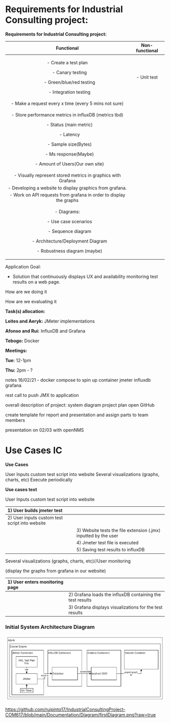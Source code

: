 # Requirements for Industrial Consulting project:

**Requirements for Industrial Consulting project:**



|**Functional**|**Non-functional**|
| :-: | :-: |
|<p>- Create a test plan</p><p>&emsp;- Canary testing</p><p>&emsp;- Green/blue/red testing</p><p>&emsp;- Integration testing</p>|- Unit test|
|- Make a request every x time (every 5 mins not sure)||
|<p>- Store performance metrics in influxDB (metrics tbd)</p><p>&emsp;- Status (main metric)</p><p>&emsp;- Latency</p><p>&emsp;- Sample size(Bytes)</p><p>&emsp;- Ms response(Maybe)</p><p>&emsp;- Amount of Users(Our own site)</p>||
|- Visually represent stored metrics in graphics with Grafana||
|- Developing a website to display graphics from grafana.||
|- Work on API requests from grafana in order to display the graphs||
|<p>- Diagrams:</p><p>&emsp;- Use case scenarios</p><p>&emsp;- Sequence diagram</p><p>&emsp;- Architecture/Deployment Diagram</p><p>&emsp;- Robustness diagram (maybe)</p>||


Application Goal:

- Solution that continuously displays UX and availability monitoring test results on a web page.

How are we doing it

How are we evaluating it

**Task(s) allocation:**

**Leites and Aeryk:** JMeter implementations

**Afonso and Rui:** InfluxDB and Grafana

**Tebogo:** Docker


**Meetings:**

**Tue:** 12-1pm

**Thu:** 2pm - ?

notes 16/02/21 - 
docker compose to spin up container
jmeter
influxdb
grafana

rest call to push JMX to application

overall description of project:
system diagram 
project plan
open GitHub

create template for report and presentation and assign parts to team members

presentation on 02/03 with openNMS




# Use Cases IC

**Use Cases**

User Inputs custom test script into website
Several visualizations (graphs, charts, etc)
Execute periodically


**Use cases text**

User Inputs custom test script into website

|1) User builds jmeter test||
| :- | :- |
|2) User inputs custom test script into website||
||3) Website tests the file extension (.jmx) inputted by the user|
||4) Jmeter test file is executed|
||5) Saving test results to influxDB|









Several visualizations (graphs, charts, etc)//User monitoring

(display the graphs from grafana in our website)

|1) User enters monitoring page||
| :- | :- |
||2) Grafana loads the influxDB containing the test results|
||3) Grafana displays visualizations for the test results|

### Initial System Architecture Diagram
<img src="Documentation/Diagram/firstDiagram.png" >

https://github.com/ruipinto17/IndustrialConsultingProject-COM617/blob/main/Documentation/Diagram/firstDiagram.png?raw=true



